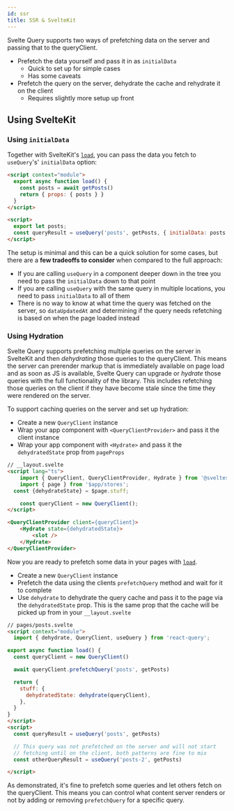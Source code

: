 ```yaml
---
id: ssr
title: SSR & SvelteKit
---
```


Svelte Query supports two ways of prefetching data on the server and passing that to the queryClient.

- Prefetch the data yourself and pass it in as `initialData`
  - Quick to set up for simple cases
  - Has some caveats
- Prefetch the query on the server, dehydrate the cache and rehydrate it on the client
  - Requires slightly more setup up front

## Using SvelteKit

### Using `initialData`

Together with SvelteKit's [`load`](https://kit.svelte.dev/docs#loading), you can pass the data you fetch to `useQuery`'s' `initialData` option:

```markdown
<script context="module">
  export async function load() {
    const posts = await getPosts()
    return { props: { posts } }
  }
</script>

<script>
  export let posts;
  const queryResult = useQuery('posts', getPosts, { initialData: posts });
</script>
```

The setup is minimal and this can be a quick solution for some cases, but there are a **few tradeoffs to consider** when compared to the full approach:

- If you are calling `useQuery` in a component deeper down in the tree you need to pass the `initialData` down to that point
- If you are calling `useQuery` with the same query in multiple locations, you need to pass `initialData` to all of them
- There is no way to know at what time the query was fetched on the server, so `dataUpdatedAt` and determining if the query needs refetching is based on when the page loaded instead

### Using Hydration

Svelte Query supports prefetching multiple queries on the server in SvelteKit and then _dehydrating_ those queries to the queryClient. This means the server can prerender markup that is immediately available on page load and as soon as JS is available, Svelte Query can upgrade or _hydrate_ those queries with the full functionality of the library. This includes refetching those queries on the client if they have become stale since the time they were rendered on the server.

To support caching queries on the server and set up hydration:

- Create a new `QueryClient` instance
- Wrap your app component with `<QueryClientProvider>` and pass it the client instance
- Wrap your app component with `<Hydrate>` and pass it the `dehydratedState` prop from `pageProps`

```markdown
// __layout.svelte
<script lang="ts">
	import { QueryClient, QueryClientProvider, Hydrate } from '@sveltestack/svelte-query';
	import { page } from '$app/stores';
  const {dehydrateState} = $page.stuff;

	const queryClient = new QueryClient();
</script>

<QueryClientProvider client={queryClient}>
	<Hydrate state={dehydratedState}>
		<slot />
	</Hydrate>
</QueryClientProvider>
```

Now you are ready to prefetch some data in your pages with [`load`](https://kit.svelte.dev/docs#loading).

- Create a new `QueryClient` instance
- Prefetch the data using the clients `prefetchQuery` method and wait for it to complete
- Use `dehydrate` to dehydrate the query cache and pass it to the page via the `dehydratedState` prop. This is the same prop that the cache will be picked up from in your `__layout.svelte`

```markdown
// pages/posts.svelte
<script context="module">
  import { dehydrate, QueryClient, useQuery } from 'react-query';

export async function load() {
  const queryClient = new QueryClient()

  await queryClient.prefetchQuery('posts', getPosts)

  return {
    stuff: {
      dehydratedState: dehydrate(queryClient),
    },
  }
}
</script>
<script>
  const queryResult = useQuery('posts', getPosts)

  // This query was not prefetched on the server and will not start
  // fetching until on the client, both patterns are fine to mix
  const otherQueryResult = useQuery('posts-2', getPosts)

</script>
```

As demonstrated, it's fine to prefetch some queries and let others fetch on the queryClient. This means you can control what content server renders or not by adding or removing `prefetchQuery` for a specific query.